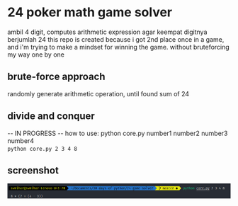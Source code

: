 # 24 poker math game solver 
ambil 4 digit, computes arithmetic expression agar keempat digitnya berjumlah 24 
this repo is created because i got 2nd place once in a game, and i'm trying to make a mindset for winning the game. without bruteforcing my way one by one

## brute-force approach
randomly generate arithmetic operation, until found sum of 24 


## divide and conquer 
-- IN PROGRESS -- 
how to use: 
python core.py number1 number2 number3 number4    
`python core.py 2 3 4 8`


## screenshot
![hehe](shot.png)

